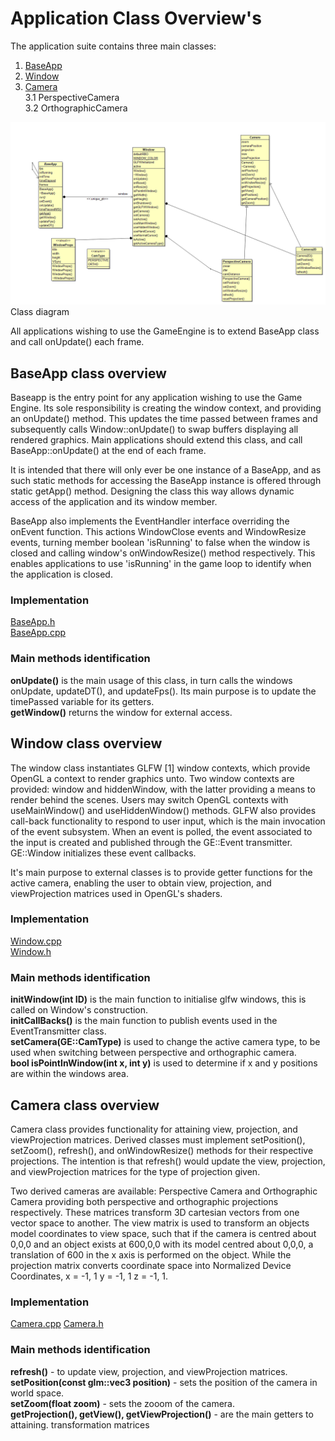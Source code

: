 # Application Class Overview's  
The application suite contains three main classes:  
  
1. [BaseApp](#BaseApp)  
2. [Window](#Window)  
3. [Camera](#Camera)   
	3.1 PerspectiveCamera  
	3.2 OrthographicCamera
  
![Class diagram](fig128130.png)  
Class diagram

All applications wishing to use the GameEngine is to extend BaseApp class and call onUpdate() each frame.  
  
## BaseApp class overview <a name = "BaseApp"></a>
Baseapp is the entry point for any application wishing to use the Game Engine. Its sole responsibility is creating the window context, and providing an onUpdate() method. This updates the time passed between frames and subsequently calls Window::onUpdate() to swap buffers displaying all rendered graphics. Main applications should extend this class, and call BaseApp::onUpdate() at the end of each frame.  

It is intended that there will only ever be one instance of a BaseApp, and as such static methods for accessing the BaseApp instance is offered through static getApp() method. Designing the class this way allows dynamic access of the application and its window member.

BaseApp also implements the EventHandler interface overriding the onEvent function. This actions WindowClose events and WindowResize events, turning member boolean 'isRunning' to false when the window is closed and calling window's onWindowResize() method respectively. This enables applications to use 'isRunning' in the game loop to identify when the application is closed.

### Implementation   
[BaseApp.h](https://cseegit.essex.ac.uk/ce301_2020/ce301_allport_michael_s/-/blob/master/GameEngine/src/GE/BaseApp.h)  
[BaseApp.cpp](https://cseegit.essex.ac.uk/ce301_2020/ce301_allport_michael_s/-/blob/master/GameEngine/src/GE/BaseApp.cpp)  
  
### Main methods identification  
**onUpdate()** is the main usage of this class, in turn calls the windows onUpdate, updateDT(), and updateFps(). Its main purpose is to update the timePassed variable for its getters.  
**getWindow()** returns the window for external access.  

## Window class overview <a name = "Window"></a>
The window class instantiates GLFW [1] window contexts, which provide OpenGL a context to render graphics unto. Two window contexts are provided: window and hiddenWindow, with the latter providing a means to render behind the scenes. Users may switch OpenGL contexts with useMainWindow() and useHiddenWindow() methods. GLFW also provides call-back functionality to respond to user input, which is the main invocation of the event subsystem. When an event is polled, the event associated to the input is created and published through the GE::Event transmitter. GE::Window initializes these event callbacks.  

It's main purpose to external classes is to provide getter functions for the active camera, enabling the user to obtain view, projection, and viewProjection matrices used in OpenGL's shaders.

### Implementation
[Window.cpp](https://cseegit.essex.ac.uk/ce301_2020/ce301_allport_michael_s/-/blob/master/GameEngine/src/GE/Window.cpp)  
[Window.h](https://cseegit.essex.ac.uk/ce301_2020/ce301_allport_michael_s/-/blob/master/GameEngine/src/GE/Window.h)  
  
### Main methods identification
**initWindow(int ID)** is the main function to initialise glfw windows, this is called on Window's construction.  
**initCallBacks()** is the main function to publish events used in the EventTransmitter class.  
**setCamera(GE::CamType)** is used to change the active camera type, to be used when switching between perspective and orthographic camera.  
**bool isPointInWindow(int x, int y)** is used to determine if x and y positions are within the windows area.
  
## Camera class overview <a name = "Camera"></a>
Camera class provides functionality for attaining view, projection, and viewProjection matrices. Derived classes must implement setPosition(), setZoom(), refresh(), and onWindowResize() methods for their respective projections. The intention is that refresh() would update the view, projection, and viewProjection matrices for the type of projection given.  
  
Two derived cameras are available: Perspective Camera and Orthographic Camera providing both perspective and orthographic projections respectively. These matrices transform 3D cartesian vectors from one vector space to another. The view matrix is used to transform an objects model coordinates to view space, such that if the camera is centred about 0,0,0 and an object exists at 600,0,0 with its model centred about 0,0,0, a translation of 600 in the x axis is performed on the object. While the projection matrix converts coordinate space into Normalized Device Coordinates, x = -1, 1 y = -1, 1 z = -1, 1.
  
### Implementation  
[Camera.cpp](https://cseegit.essex.ac.uk/ce301_2020/ce301_allport_michael_s/-/blob/master/GameEngine/src/GE/Camera.cpp)
[Camera.h](https://cseegit.essex.ac.uk/ce301_2020/ce301_allport_michael_s/-/blob/master/GameEngine/src/GE/Camera.h)

### Main methods identification  
**refresh()** - to update view, projection, and viewProjection matrices.  
**setPosition(const glm::vec3 position)** - sets the position of the camera in world space.  
**setZoom(float zoom)** - sets the zooom of the camera.  
**getProjection(), getView(), getViewProjection()** - are the main getters to attaining. transformation matrices  
